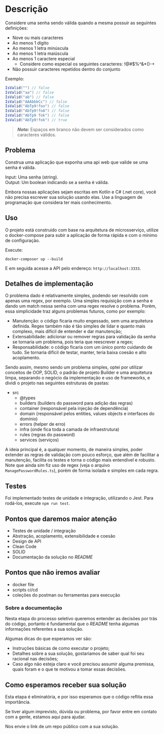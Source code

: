 # Descrição

Considere uma senha sendo válida quando a mesma possuir as seguintes definições:

- Nove ou mais caracteres
- Ao menos 1 dígito
- Ao menos 1 letra minúscula
- Ao menos 1 letra maiúscula
- Ao menos 1 caractere especial
  - Considere como especial os seguintes caracteres: !@#$%^&\*()-+
- Não possuir caracteres repetidos dentro do conjunto

Exemplo:

```c#
IsValid("") // false
IsValid("aa") // false
IsValid("ab") // false
IsValid("AAAbbbCc") // false
IsValid("AbTp9!foo") // false
IsValid("AbTp9!foA") // false
IsValid("AbTp9 fok") // false
IsValid("AbTp9!fok") // true
```

> **_Nota:_** Espaços em branco não devem ser considerados como caracteres válidos.

## Problema

Construa uma aplicação que exponha uma api web que valide se uma senha é válida.

Input: Uma senha (string).  
Output: Um boolean indicando se a senha é válida.

Embora nossas aplicações sejam escritas em Kotlin e C# (.net core), você não precisa escrever sua solução usando elas. Use a linguagem de programação que considera ter mais conhecimento.

## Uso

O projeto está construido com base na arquitetura de microsserviço, utilize o docker-compose para subir a aplicação de forma rápida e com o mínimo de configuração.

Execute:

`docker-composer up --build`

E em seguida acesse a API pelo endereço: `http://localhost:3333`.

## Detalhes de implementação

O problema dado é relativamente simples, podendo ser resolvido com apenas uma regex, por exemplo. Uma simples requisição com a senha e dando um match nessa senha com uma regex resolve o problema. Porém, essa simplicidade traz alguns problemas futuros, como por exemplo:

- Manutenção: o código ficaria muito engessado, sem uma arquitetura definida. Regex também não é tão simples de lidar e quanto mais complexo, mais difícil de entender e dar manutenção;
- Extensabilidade: adicionar ou remover regras para validação da senha se tornaria um problema, pois teria que reescrever a regex;
- Responsabilidade: o código ficaria com um único ponto cuidando de tudo. Se tornaria difícil de testar, manter, teria baixa coesão e alto acoplamento.

Sendo assim, mesmo sendo um problema simples, optei por utilizar conceitos de OOP, SOLID, o padrão de projeto Builder e uma arquitetura limpa, separando o negócio da implementação e uso de frameworks, e dividi o projeto nas seguintes estruturas de pastas:

- src
  - @types
  - builders (builders do password para adição das regras)
  - container (responsável pela injeção de dependência)
  - domain (responsável pelos entities, values objects e interfaces do domínio)
  - errors (helper de erro)
  - infra (onde fica toda a camada de infraestrutura)
  - rules (regras do password)
  - services (serviços)

A ideia principal é, a qualquer momento, de maneira simples, poder extender as regras de validação com pouco esforço, que além de facilitar a manutenção, facilita os testes e torna o código mais entendível e robusto. Note que ainda sim fiz uso de regex (veja o arquivo `ManagePasswordRules.ts`), porém de forma isolada e simples em cada regra.

## Testes

Foi implementado testes de unidade e integração, utilizando o Jest. Para rodá-los, execute `npm run test`.

## Pontos que daremos maior atenção

- Testes de unidade / integração
- Abstração, acoplamento, extensibilidade e coesão
- Design de API
- Clean Code
- SOLID
- Documentação da solução no _README_

## Pontos que não iremos avaliar

- docker file
- scripts ci/cd
- coleções do postman ou ferramentas para execução

### Sobre a documentação

Nesta etapa do processo seletivo queremos entender as decisões por trás do código, portanto é fundamental que o _README_ tenha algumas informações referentes a sua solução.

Algumas dicas do que esperamos ver são:

- Instruções básicas de como executar o projeto;
- Detalhes sobre a sua solução, gostariamos de saber qual foi seu racional nas decisões;
- Caso algo não esteja claro e você precisou assumir alguma premissa, quais foram e o que te motivou a tomar essas decisões.

## Como esperamos receber sua solução

Esta etapa é eliminatória, e por isso esperamos que o código reflita essa importância.

Se tiver algum imprevisto, dúvida ou problema, por favor entre em contato com a gente, estamos aqui para ajudar.

Nos envie o link de um repo público com a sua solução.
